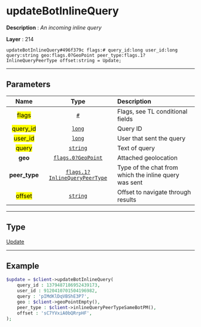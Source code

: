 # updateBotInlineQuery

**Description** : *An incoming inline query*

**Layer** : 214

```tl
updateBotInlineQuery#496f379c flags:# query_id:long user_id:long query:string geo:flags.0?GeoPoint peer_type:flags.1?InlineQueryPeerType offset:string = Update;
```

---

## Parameters

| Name | Type | Description |
| :---: | :---: | :--- |
| <mark>flags</mark> | [`#`](type/#) | Flags, see TL conditional fields |
| <mark>query_id</mark> | [`long`](type/long) | Query ID |
| <mark>user_id</mark> | [`long`](type/long) | User that sent the query |
| <mark>query</mark> | [`string`](type/string) | Text of query |
| **geo** | [`flags.0?GeoPoint`](type/GeoPoint) | Attached geolocation |
| **peer_type** | [`flags.1?InlineQueryPeerType`](type/InlineQueryPeerType) | Type of the chat from which the inline query was sent |
| <mark>offset</mark> | [`string`](type/string) | Offset to navigate through results |

---

## Type

[Update](type/Update)

---

## Example

```php
$update = $client->updateBotInlineQuery(
	query_id : 1379487186952439173,
	user_id : 9120410701504196982,
	query : 'pIMdKlDqVBShE3P7',
	geo : $client->geoPointEmpty(),
	peer_type : $client->inlineQueryPeerTypeSameBotPM(),
	offset : 'sC7YVxiA0bQRrpHF',
);
```